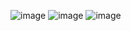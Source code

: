 ![image](https://user-images.githubusercontent.com/40969203/103452874-65a79480-4d17-11eb-9933-c4ef5bce844e.png)
![image](https://user-images.githubusercontent.com/40969203/103452877-6ccea280-4d17-11eb-87a8-e0640018022f.png)
![image](https://user-images.githubusercontent.com/40969203/103452882-72c48380-4d17-11eb-98dd-4794f072cd05.png)
